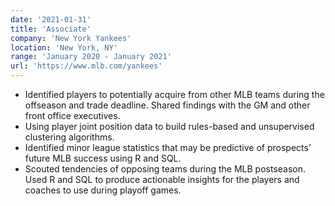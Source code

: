 ```yaml
---
date: '2021-01-31'
title: 'Associate'
company: 'New York Yankees'
location: 'New York, NY'
range: 'January 2020 - January 2021'
url: 'https://www.mlb.com/yankees'
---
```


- Identified players to potentially acquire from other MLB teams during the offseason and trade deadline. Shared findings with the GM and other front office executives.
- Using player joint position data to build rules-based and unsupervised clustering algorithms.
- Identified minor league statistics that may be predictive of prospects’ future MLB success using R and SQL.
- Scouted tendencies of opposing teams during the MLB postseason. Used R and SQL to produce actionable insights for the players and coaches to use during playoff games.
